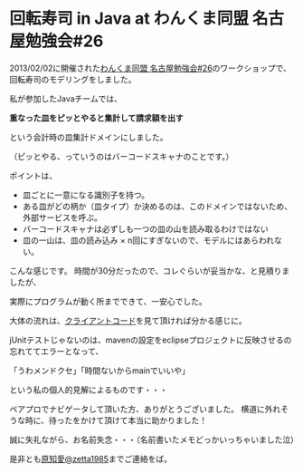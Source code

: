 回転寿司 in Java at わんくま同盟 名古屋勉強会#26
======================

2013/02/02に開催された[わんくま同盟 名古屋勉強会#26](http://www.wankuma.com/seminar/20130202nagoya26/ "わんくま同盟")のワークショップで、回転寿司のモデリングをしました。

私が参加したJavaチームでは、

**重なった皿をピッとやると集計して請求額を出す**

という会計時の皿集計ドメインにしました。

（ピッとやる、っていうのはバーコードスキャナのことです。）


ポイントは、

* 皿ごとに一意になる識別子を持つ。 
* ある皿がどの柄か（皿タイプ）か決めるのは、このドメインではないため、外部サービスを呼ぶ。
* バーコードスキャナは必ずしも一つの皿の山を読み取るわけではない
* 皿の一山は、皿の読み込み × n回にすぎないので、モデルにはあらわれない。

こんな感じです。
時間が30分だったので、コレぐらいが妥当かな、と見積りましたが、

実際にプログラムが動く所までできて、一安心でした。

大体の流れは、[クライアントコード](https://github.com/tomochikahara/wankuma_nagoya26_kaiten_zushi/blob/master/src/test/java/com/wankuma/nagoya26/kaiten_zushi/Test.java "Test.java")を見て頂ければ分かる感じに。

jUnitテストじゃないのは、mavenの設定をeclipseプロジェクトに反映させるの忘れててエラーとなって、

「うわメンドクセ」「時間ないからmainでいいや」

という私の個人的見解によるものです・・・


ペアプロでナビゲータして頂いた方、ありがとうございました。
横道に外れそうな時に、待ったをかけて頂けて本当に助かりました！


誠に失礼ながら、お名前失念・・・（名前書いたメモどっかいっちゃいました泣）


是非とも[原知愛@zetta1985](https://twitter.com/zetta1985 "twitter")までご連絡をば。